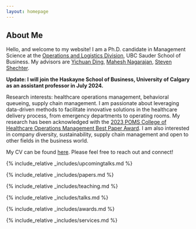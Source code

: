 ```yaml
---
layout: homepage
---
```


## About Me

Hello, and welcome to my website! I am a Ph.D. candidate in Management Science at the [Operations and Logistics Division](https://www.sauder.ubc.ca/thought-leadership/divisions/operations-and-logistics), UBC Sauder School of Business. My advisors are [Yichuan Ding](https://www.mcgill.ca/desautels/yichuan-daniel-ding), [Mahesh Nagarajan](https://www.sauder.ubc.ca/people/mahesh-nagarajan), [Steven Shechter](https://www.sauder.ubc.ca/people/steven-shechter). 

**Update: I will join the Haskayne School of Business, University of Calgary as an assistant professor in July 2024.**

Research interests: healthcare operations management, behavioral queueing, supply chain management. I am passionate about leveraging data-driven methods to facilitate innovative solutions in the healthcare delivery process, from emergency departments to operating rooms. My research has been acknowledged with the [2023 POMS College of Healthcare Operations Management Best Paper Award](https://www.linkedin.com/posts/xin-david-ding-5b5b618_conference-education-poms-activity-7067906007045156864-xIVs?utm_source=share&utm_medium=member_desktop). I am also interested in company diversity, sustainability, supply chain management and open to other fields in the business world. 

My CV can be found [here](assets/files/yiwen_cv.pdf). Please feel free to reach out and connect!

{% include_relative _includes/upcomingtalks.md %}

{% include_relative _includes/papers.md %}

{% include_relative _includes/teaching.md %}

{% include_relative _includes/talks.md %}

{% include_relative _includes/awards.md %}

{% include_relative _includes/services.md %}



